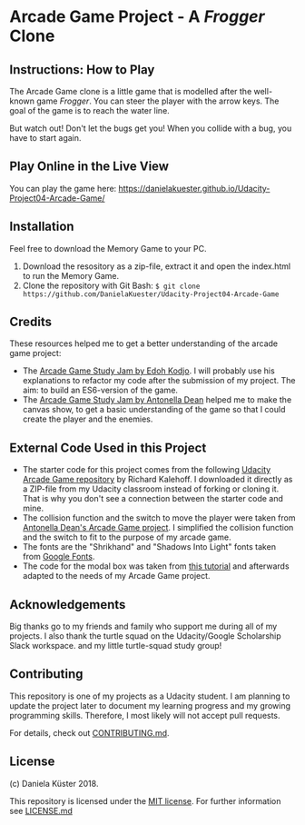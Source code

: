 # Arcade Game Project - A _Frogger_ Clone

## Instructions: How to Play

The Arcade Game clone is a little game that is modelled after the well-known
game _Frogger_. You can steer the player with the arrow keys. The goal of the
game is to reach the water line.

But watch out! Don't let the bugs get you! When you collide with a bug, you have
to start again.

## Play Online in the Live View

You can play the game here: https://danielakuester.github.io/Udacity-Project04-Arcade-Game/

## Installation

Feel free to download the Memory Game to your PC.
1. Download the resository as a zip-file, extract it and open the index.html to run the Memory Game.
2. Clone the repository with Git Bash: ```$ git clone https://github.com/DanielaKuester/Udacity-Project04-Arcade-Game```

## Credits

These resources helped me to get a better understanding of the arcade game project:

* The [Arcade Game Study Jam by Edoh Kodjo](https://youtu.be/mgFWZGpj3IE?t=1). I will probably use his explanations to refactor my code after the submission of my project.
The aim: to build an ES6-version of the game.
* The [Arcade Game Study Jam by Antonella Dean](https://youtu.be/Gj3Ecyw4F-A?t=1) helped me to make the canvas show, to get a basic understanding of the game so that I could create the player
and the enemies.


## External Code Used in this Project

* The starter code for this project comes from the following [Udacity Arcade Game repository](https://github.com/udacity/frontend-nanodegree-arcade-game) by Richard Kalehoff. I downloaded it directly as a ZIP-file from my Udacity classroom instead of forking or cloning it. That is why you don't see a connection between the starter code and mine.
* The collision function and the switch to move the player were taken from [Antonella Dean's Arcade Game project](https://github.com/aberdean/google-scholarship-fend-projects/tree/master/classic-arcade-game-clone). I simplified the collision function and the switch to fit to the purpose of my arcade game.
* The fonts are the "Shrikhand" and "Shadows Into Light" fonts taken from [Google Fonts](https://fonts.googleapis.com/css?family=Shadows+Into+Light|Shrikhand).
* The code for the modal box was taken from [this tutorial](https://sabe.io/tutorials/how-to-create-modal-popup-box) and afterwards adapted to the needs of my Arcade Game project.

## Acknowledgements
Big thanks go to my friends and family who support me during all of my projects.
I also thank the turtle squad on the Udacity/Google Scholarship Slack workspace.
and my little turtle-squad study group!

## Contributing

This repository is one of my projects as a Udacity student. I am planning to update the project later to document my learning progress and my growing
programming skills. Therefore, I most likely will not accept pull requests.

For details, check out [CONTRIBUTING.md](CONTRIBUTING.md).

## License

(c) Daniela Küster 2018.

This repository is licensed under the [MIT license](https://opensource.org/licenses/MIT).
For further information see [LICENSE.md](LICENSE.md)
